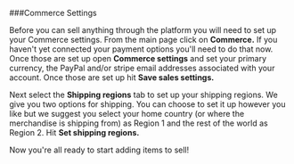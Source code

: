 ###Commerce Settings

Before you can sell anything through the platform you will need to set up your Commerce settings. From the main page click on **Commerce.** If you haven't yet connected your payment options you'll need to do that now. Once those are set up open **Commerce settings** and set your primary currency, the PayPal and/or stripe email addresses associated with your account. Once those are set up hit **Save sales settings.**

 Next select the **Shipping regions** tab to set up your shipping regions. We give you two options for shipping. You can choose to set it up however you like but we suggest you select your home country (or where the merchandise is shipping from) as Region 1 and the rest of the world as Region 2. Hit **Set shipping regions.**

 Now you're all ready to start adding items to sell! 